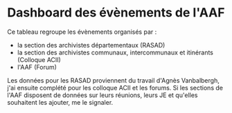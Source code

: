 # Dashboard des évènements de l'AAF
Ce tableau regroupe les évènements organisés par : 
* la section des archivistes départementaux (RASAD)
* la section des archivistes communaux, intercommunaux et itinérants (Colloque ACII)
* l'AAF (Forum)

Les données pour les RASAD proviennent du travail d'Agnès Vanbalbergh, j'ai ensuite complété pour les colloque ACII et les forums.
Si les sections de l'AAF disposent de données sur leurs réunions, leurs JE et qu'elles souhaitent les ajouter, me le signaler.
